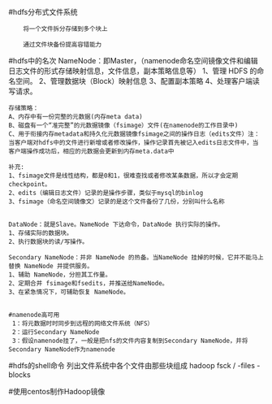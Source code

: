 #hdfs分布式文件系统

        将一个文件拆分存储到多个块上
        
        通过文件块备份提高容错能力
#hdfs中的名次
    NameNode：即Master，（namenode命名空间镜像文件和编辑日志文件的形式存储映射信息，文件信息，副本策略信息等）
    1、管理 HDFS 的命名空间。
    2、管理数据块（Block）映射信息
    3、配置副本策略
    4、处理客户端读写请求。
    
    存储策略：
    A、内存中有一份完整的元数据(内存meta data)
    B、磁盘有一个“准完整”的元数据镜像（fsimage）文件(在namenode的工作目录中)
    C、用于衔接内存metadata和持久化元数据镜像fsimage之间的操作日志（edits文件）注：当客户端对hdfs中的文件进行新增或者修改操作，操作记录首先被记入edits日志文件中，当客户端操作成功后，相应的元数据会更新到内存meta.data中
    
    补充:
    1、fsimage文件是线性结构，都是0和1，很难查找或者修改某条数据，所以才会定期checkpoint。
    2、edits（编辑日志文件）记录的是操作步骤，类似于mysql的binlog
    3、fsimage（命名空间镜像文）记录的是这个文件备份了几份，分别叫什么名称

    
    DataNode：就是Slave。NameNode 下达命令，DataNode 执行实际的操作。
    1、存储实际的数据块。
    2、执行数据块的读/写操作。
    
    Secondary NameNode：并非 NameNode 的热备。当NameNode 挂掉的时候，它并不能马上替换 NameNode 并提供服务。
    1、辅助 NameNode，分担其工作量。
    2、定期合并 fsimage和fsedits，并推送给NameNode。
    3、在紧急情况下，可辅助恢复 NameNode。
         
        
    #namenode高可用
     1：将元数据时时同步到远程的网络文件系统（NFS）
     2：运行Secondary NameNode
     3：假设namenode挂了，一般是把nfs的文件内容复制到Secondary NameNode，并将Secondary NameNode作为namenode
#hdfs的shell命令
    列出文件系统中各个文件由那些块组成
    hadoop fsck / -files -blocks
    
#使用centos制作Hadoop镜像
